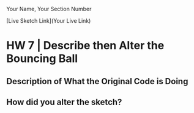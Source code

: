Your Name, Your Section Number

[Live Sketch Link](Your Live Link)


# HW 7 | Describe then Alter the Bouncing Ball

## Description of What the Original Code is Doing

<!--
let ball = {};  // declares object called 'ball.'
ball.width = 40;  // sets the width of the ball to 40 pixels.
ball.x = 10;  // sets the starting x position of the ball to 10.
ball.y = 10; // sets the starting y position of the ball to 10.
ball.delta_x = 1;  // sets the direction of the balls trajectory on the x axis.
ball.delta_y = 1;  // sets the direction of the balls trajectory on the y axis.
ball.scale_x = 1;  // sets the new trajectory of the ball along the x axis once the mouse is clicked inside the canvas.
ball.scale_y = 1;  // sets the new trajectory of the ball along the y axis once the mouse is clicked inside the canvas.

function setup() {  // tells the browser that this is a p5.js document and to look for the p5 lib file
    createCanvas(windowWidth, 400);  // creates canvas that is the width of the browser window and 400 pixels high.
    background(255); // sets the background color to black.
}



function draw() {  // calls all code included in block in a continuous loop.

    ball.x += ball.delta_x * ball.scale_x;  //  sets the new x location on each loop by multiplying the current x location represented by the variable:'ball.delta_x' by the
         variable: 'ball.scale_x'.
    ball.y += ball.delta_y * ball.scale_y;  // sets the new y location on each loop by multiplying the current y location represented by the variable:'ball.delta_y' by the
         variable: 'ball.scale_y'.


    if (ball.x >= width || ball.x <= 0) { // function that sets parameters as x coordinates between the left and right edge of the canvas.
        ball.delta_x = -1 * ball.delta_x;  // reverses the direction of the ball along the x axis when the ball reaches the edge of the canvas.
    }
    if (ball.y >= height || ball.y <= 0) { // function that sets parameters as y coordinates between the top and bottom edge of the canvas.
        ball.delta_y = -1 * ball.delta_y; // reverses the direction of the ball along the y axis when the ball reaches the edge of the canvas.
    }

    fill(255); // sets fill color of ball to black.
    ellipse(ball.x, ball.y, ball.width, ball.width); // creates an ellipse x position at pixel 10, y position at pixel 10, and width and height at 40 pixels.
}

function mousePressed() {
    ball.scale_x = map(mouseX, 0, width, 0.5, 10); // changes the direction of the ball along the x axis with a mouse click. Maps MouseX coordinate from 0 to width of the canvas on to the range 0.5 and 10.

    ball.scale_y = map(mouseY, 0, height, 0.5, 10); changes the direction of the ball along the y axis with a mouse click. Maps MouseY coordinate from 0 to width of the canvas on to the range 0.5 and 10.
}

-->


## How did you alter the sketch?

<!--
Please describe how and why you changed the sketch?
1. Declared variables for r, g and b and set them to 0 so that I can randomly change the colors in the shape(s) and background randomly and when the mouse is clicked.
2. set stroke color of the ellipse to variables r, g and b and then randomized them for each loop.
3. set variable for stroke weight and then randomized it using the mapping function. The closer one clicks the mouse on the right side of the canvas, the larger the strok will be.
4. Created an if else statement to increment and decrement the size of the ball based on it's position along the x axis.
5. Wrote a constrain function that constrains the dimension of the ball between 5 and 50 pixels.
6. Changed ball.x assignment on line 38 and 39. Multiplied ball.scale_x by 1.2


-->
